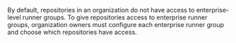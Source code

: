 By default, repositories in an organization do not have access to enterprise-level runner groups. To give repositories access to enterprise runner groups, organization owners must configure each enterprise runner group and choose which repositories have access.

